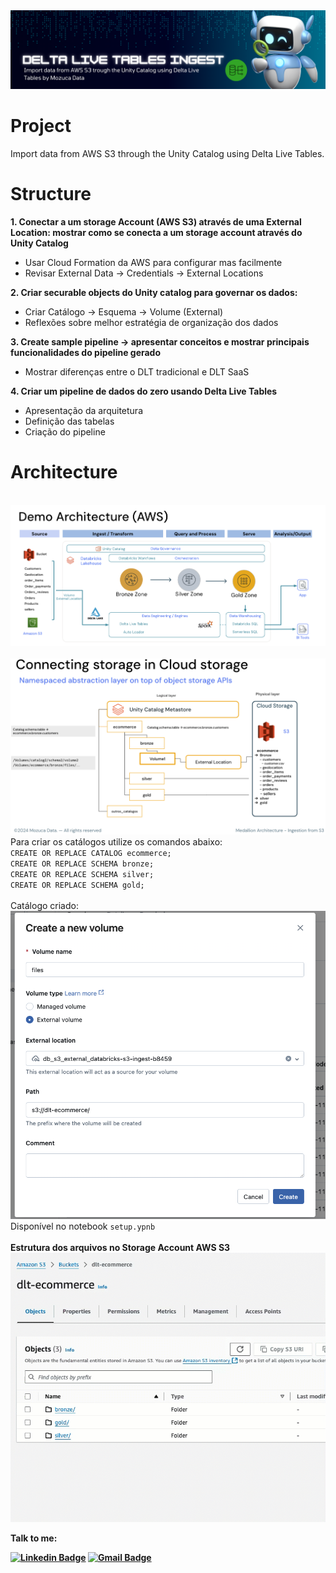 <img src="https://github.com/mousastech/dlt_ingestion/blob/b41541716757c8fe197dfd35ee74d97af4c85399/files/DLT%20Ingest.png?raw=true">

# Project
Import data from AWS S3 through the Unity Catalog using Delta Live Tables.

# Structure 

<b>1. Conectar a um storage Account (AWS S3) através de uma External Location: mostrar como se conecta a um storage account através do Unity Catalog </b>
- Usar Cloud Formation da AWS para configurar mas facilmente
- Revisar External Data → Credentials → External Locations 

<b>2. Criar securable objects do Unity catalog para governar os dados:</b>
- Criar Catálogo → Esquema → Volume (External)
- Reflexões sobre melhor estratégia de organização dos dados

<b>3. Create sample pipeline → apresentar conceitos e mostrar principais funcionalidades do pipeline gerado </b>
- Mostrar diferenças entre o DLT tradicional e DLT SaaS

<b>4. Criar um pipeline de dados do zero usando Delta Live Tables </b>
- Apresentação da arquitetura
- Definição das tabelas 
- Criação do pipeline 

# Architecture 

<br>
<img src="https://github.com/mousastech/dlt_ingestion/blob/310a653f53e200c1be2547cdb090c4135196c6a4/files/0.Demo_Architecture.png?raw=true">
<br><br>

<img src="https://github.com/mousastech/dlt_ingestion/blob/69f95cedbea4e6e570e62861b4924b5242659458/files/1.Storage_Logical.png?raw=true">

<br>
Para criar os catálogos utilize os comandos abaixo: 

<code>
CREATE OR REPLACE CATALOG ecommerce; 
CREATE OR REPLACE SCHEMA bronze;
CREATE OR REPLACE SCHEMA silver;
CREATE OR REPLACE SCHEMA gold;
</code>

<br>
Catálogo criado:
<img src="https://github.com/mousastech/dlt_ingestion/blob/f834853775a4199cdabaa09c4bdedfe0ed7edf1b/files/2.CreateVolume.png?raw=true">

<br>
Disponível no notebook <code>setup.ypnb</code>
<br><br>
<b> Estrutura dos arquivos no Storage Account AWS S3</br>
<img src="https://github.com/mousastech/dlt_ingestion/blob/8ce6c705986446bd3adae12dc67a7dce2e37f55f/files/1.Estrutura%20S3.gif?raw=true">

<b>Talk to me:</b>

[![Linkedin Badge](https://img.shields.io/badge/-Moises-blue?style=flat-square&logo=Linkedin&logoColor=white&link=https://www.linkedin.com/in/rochamoises/)](https://www.linkedin.com/in/rochamoises/) 
[![Gmail Badge](https://img.shields.io/badge/-mousas.rocha@gmail.com-c14438?style=flat-square&logo=Gmail&logoColor=white&link=mailto:mousas.rocha@gmail.com)](mailto:mousas.rocha@gmail.com)
